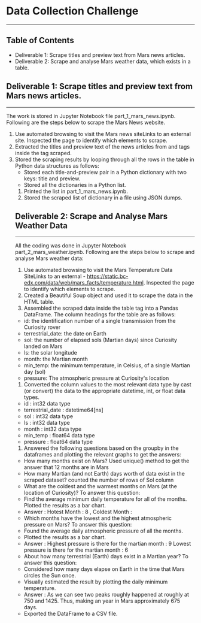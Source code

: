 # Data Collection Challenge
----
## Table of Contents

- Deliverable 1: Scrape titles and preview text from Mars news articles.
- Deliverable 2: Scrape and analyse Mars weather data, which exists in a table.

## Deliverable 1: Scrape titles and preview text from Mars news articles.
--------------------------------------------------------------------------------------------
The work is stored in Jupyter Notebook file part_1_mars_news.ipynb. Following are the steps below to scrape the Mars News website.
1. Use automated browsing to visit the Mars news siteLinks to an external site. Inspected the page to identify which elements to scrape.
1. Extracted the titles and preview text of the news articles from <th> and <tr> tags inside the <table> tag scraped. 
1. Stored the scraping results by looping through all the rows in the table in Python data structures as follows:
- Stored each title-and-preview pair in a Python dictionary with two keys: title and preview. 
- Stored all the dictionaries in a Python list.
1. Printed the list in part_1_mars_news.ipynb.
1. Stored the scraped list of dictionary in a file using JSON dumps.

## Deliverable 2: Scrape and Analyse Mars Weather Data
--------------------------------------------------------------------------------------------
All the coding was done in  Jupyter Notebook part_2_mars_weather.ipynb. Following are the steps below to scrape and analyse Mars weather data:
1. Use automated browsing to visit the Mars Temperature Data SiteLinks to an external - https://static.bc-edx.com/data/web/mars_facts/temperature.html. Inspected the page to identify which elements to scrape. 
1. Created a Beautiful Soup object and used it to scrape the data in the HTML table. 
1. Assembled the scraped data inside the table tag into a Pandas DataFrame. The column headings for the table are as follows:
 - id: the identification number of a single transmission from the Curiosity rover
 - terrestrial_date: the date on Earth
 - sol: the number of elapsed sols (Martian days) since Curiosity landed on Mars
 - ls: the solar longitude
 - month: the Martian month
 - min_temp: the minimum temperature, in Celsius, of a single Martian day (sol)
 - pressure: The atmospheric pressure at Curiosity's location

1. Converted the column values to the most relevant data type by cast (or convert) the data to the appropriate datetime, int, or float data types.
      
 - id : int32 data type         
 - terrestrial_date : datetime64[ns]
 - sol : int32 data type          
 - ls : int32  data type         
 - month : int32   data type        
 - min_temp : float64  data type       
 - pressure : float64  data type       
1. Answered the following questions based on the groupby in the dataframes and plotting the relevant graphs to get the answers:
 - How many months exist on Mars? Used unique() method to get the answer that 12 months are in Mars 
 - How many Martian (and not Earth) days worth of data exist in the scraped dataset? counted the number of rows of Sol column 
 - What are the coldest and the warmest months on Mars (at the location of Curiosity)? To answer this question:
 - Find the average minimum daily temperature for all of the months. Plotted the results as a bar chart.
 - Answer : Hotest Month : 8 , Coldest Month : 
 - Which months have the lowest and the highest atmospheric pressure on Mars? To answer this question:
 - Found the average daily atmospheric pressure of all the months.
 - Plotted the results as a bar chart.
 - Answer : Highest pressure is there for the martian month : 9 Lowest pressure is there for the martian month : 6
 - About how many terrestrial (Earth) days exist in a Martian year? To answer this question:
 - Considered how many days elapse on Earth in the time that Mars circles the Sun once.
 - Visually estimated the result by plotting the daily minimum temperature.
 - Answer :  As we can see two peaks roughly happened at roughly at 750 and 1425. Thus, making an year in Mars approximately 675 days.
 - Exported the DataFrame to a CSV file.
